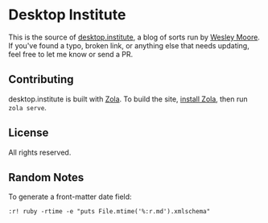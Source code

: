 # Desktop Institute

This is the source of [desktop.institute], a blog of sorts run by [Wesley Moore].
If you've found a typo, broken link, or anything else that needs updating, feel
free to let me know or send a PR.

## Contributing

desktop.institute is built with [Zola]. To build the site, [install Zola], then
run `zola serve`.

## License

All rights reserved.

## Random Notes

To generate a front-matter date field:

    :r! ruby -rtime -e "puts File.mtime('%:r.md').xmlschema"

[desktop.institute]: https://desktop.institute/
[Wesley Moore]: https://www.wezm.net/about/
[install Zola]: https://www.getzola.org/documentation/getting-started/installation/
[Zola]: https://www.getzola.org/
